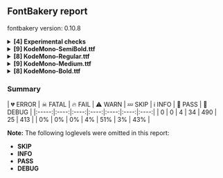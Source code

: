 ## FontBakery report

fontbakery version: 0.10.8

<details><summary><b>[4] Experimental checks</b></summary><div><details><summary>🔥 <b>FAIL:</b> Shapes languages in all GF glyphsets. (<a href="https://font-bakery.readthedocs.io/en/stable/fontbakery/profiles/googlefonts.html#com.google.fonts/check/glyphsets/shape_languages">com.google.fonts/check/glyphsets/shape_languages</a>)</summary><div>


* 🔥 **FAIL** GF_Latin_Core glyphset:

| Language | FAIL messages |
| :--- | :--- |
| ro_Latn (Romanian) | in Romanian, S-cedilla should become S-comma-accent; both buffers returned Scedilla=0+600 |

 [code: failed-language-shaping]
* ⚠ **WARN** GF_Latin_Core glyphset:

| Language | FAIL messages |
| :--- | :--- |
| nb_Latn (Norwegian Bokmål) | No exemplar glyphs were defined for language Norwegian Bokmål |

 [code: warning-language-shaping]
</div></details><details><summary>🔥 <b>FAIL:</b> Shapes languages in all GF glyphsets. (<a href="https://font-bakery.readthedocs.io/en/stable/fontbakery/profiles/googlefonts.html#com.google.fonts/check/glyphsets/shape_languages">com.google.fonts/check/glyphsets/shape_languages</a>)</summary><div>


* 🔥 **FAIL** GF_Latin_Core glyphset:

| Language | FAIL messages |
| :--- | :--- |
| ro_Latn (Romanian) | in Romanian, S-cedilla should become S-comma-accent; both buffers returned Scedilla=0+600 |

 [code: failed-language-shaping]
* ⚠ **WARN** GF_Latin_Core glyphset:

| Language | FAIL messages |
| :--- | :--- |
| nb_Latn (Norwegian Bokmål) | No exemplar glyphs were defined for language Norwegian Bokmål |

 [code: warning-language-shaping]
</div></details><details><summary>🔥 <b>FAIL:</b> Shapes languages in all GF glyphsets. (<a href="https://font-bakery.readthedocs.io/en/stable/fontbakery/profiles/googlefonts.html#com.google.fonts/check/glyphsets/shape_languages">com.google.fonts/check/glyphsets/shape_languages</a>)</summary><div>


* 🔥 **FAIL** GF_Latin_Core glyphset:

| Language | FAIL messages |
| :--- | :--- |
| ro_Latn (Romanian) | in Romanian, S-cedilla should become S-comma-accent; both buffers returned Scedilla=0+600 |

 [code: failed-language-shaping]
* ⚠ **WARN** GF_Latin_Core glyphset:

| Language | FAIL messages |
| :--- | :--- |
| nb_Latn (Norwegian Bokmål) | No exemplar glyphs were defined for language Norwegian Bokmål |

 [code: warning-language-shaping]
</div></details><details><summary>🔥 <b>FAIL:</b> Shapes languages in all GF glyphsets. (<a href="https://font-bakery.readthedocs.io/en/stable/fontbakery/profiles/googlefonts.html#com.google.fonts/check/glyphsets/shape_languages">com.google.fonts/check/glyphsets/shape_languages</a>)</summary><div>


* 🔥 **FAIL** GF_Latin_Core glyphset:

| Language | FAIL messages |
| :--- | :--- |
| ro_Latn (Romanian) | in Romanian, S-cedilla should become S-comma-accent; both buffers returned Scedilla=0+600 |

 [code: failed-language-shaping]
* ⚠ **WARN** GF_Latin_Core glyphset:

| Language | FAIL messages |
| :--- | :--- |
| nb_Latn (Norwegian Bokmål) | No exemplar glyphs were defined for language Norwegian Bokmål |

 [code: warning-language-shaping]
</div></details><br></div></details><details><summary><b>[9] KodeMono-SemiBold.ttf</b></summary><div><details><summary>⚠ <b>WARN:</b> Checking OS/2 achVendID. (<a href="https://font-bakery.readthedocs.io/en/stable/fontbakery/profiles/googlefonts.html#com.google.fonts/check/vendor_id">com.google.fonts/check/vendor_id</a>)</summary><div>


* ⚠ **WARN** OS/2 VendorID value 'KDA ' is not yet recognized. If you registered it recently, then it's safe to ignore this warning message. Otherwise, you should set it to your own unique 4 character code, and register it with Microsoft at https://www.microsoft.com/typography/links/vendorlist.aspx
 [code: unknown]
</div></details><details><summary>⚠ <b>WARN:</b> Check for codepoints not covered by METADATA subsets. (<a href="https://font-bakery.readthedocs.io/en/stable/fontbakery/profiles/googlefonts.html#com.google.fonts/check/metadata/unreachable_subsetting">com.google.fonts/check/metadata/unreachable_subsetting</a>)</summary><div>


* ⚠ **WARN** The following codepoints supported by the font are not covered by
    any subsets defined in the font's metadata file, and will never
    be served. You can solve this by either manually adding additional
    subset declarations to METADATA.pb, or by editing the glyphset
    definitions.

 * U+02C7 CARON: try adding one of: canadian-aboriginal, tifinagh, yi
 * U+02D8 BREVE: try adding one of: canadian-aboriginal, yi
 * U+02D9 DOT ABOVE: try adding one of: canadian-aboriginal, yi
 * U+02DB OGONEK: try adding one of: canadian-aboriginal, yi
 * U+02DD DOUBLE ACUTE ACCENT: not included in any glyphset definition
 * U+02E5 MODIFIER LETTER EXTRA-HIGH TONE BAR: not included in any glyphset definition
 * U+02E6 MODIFIER LETTER HIGH TONE BAR: not included in any glyphset definition
 * U+02E7 MODIFIER LETTER MID TONE BAR: not included in any glyphset definition
 * U+02E8 MODIFIER LETTER LOW TONE BAR: not included in any glyphset definition
 * U+02E9 MODIFIER LETTER EXTRA-LOW TONE BAR: not included in any glyphset definition
 * U+0302 COMBINING CIRCUMFLEX ACCENT: try adding one of: coptic, cherokee, tifinagh, math
 * U+0305 COMBINING OVERLINE: try adding one of: coptic, glagolitic, math, elbasan, gothic
 * U+0306 COMBINING BREVE: try adding one of: tifinagh, old-permic
 * U+0307 COMBINING DOT ABOVE: try adding one of: coptic, canadian-aboriginal, syriac, old-permic, math, tai-le, malayalam, tifinagh
 * U+030A COMBINING RING ABOVE: try adding syriac
 * U+030B COMBINING DOUBLE ACUTE ACCENT: try adding one of: osage, cherokee
 * U+030C COMBINING CARON: try adding one of: cherokee, tai-le
 * U+030D COMBINING VERTICAL LINE ABOVE: not included in any glyphset definition
 * U+030E COMBINING DOUBLE VERTICAL LINE ABOVE: not included in any glyphset definition
 * U+0310 COMBINING CANDRABINDU: not included in any glyphset definition
 * U+0312 COMBINING TURNED COMMA ABOVE: not included in any glyphset definition
 * U+0313 COMBINING COMMA ABOVE: try adding old-permic
 * U+0314 COMBINING REVERSED COMMA ABOVE: not included in any glyphset definition
 * U+0316 COMBINING GRAVE ACCENT BELOW: not included in any glyphset definition
 * U+0317 COMBINING ACUTE ACCENT BELOW: not included in any glyphset definition
 * U+0324 COMBINING DIAERESIS BELOW: try adding one of: cherokee, syriac
 * U+0325 COMBINING RING BELOW: try adding syriac
 * U+0326 COMBINING COMMA BELOW: not included in any glyphset definition
 * U+0327 COMBINING CEDILLA: not included in any glyphset definition
 * U+0328 COMBINING OGONEK: not included in any glyphset definition
 * U+032D COMBINING CIRCUMFLEX ACCENT BELOW: try adding syriac
 * U+032E COMBINING BREVE BELOW: try adding syriac
 * U+0331 COMBINING MACRON BELOW: try adding one of: syriac, caucasian-albanian, gothic, cherokee, tifinagh
 * U+0335 COMBINING SHORT STROKE OVERLAY: not included in any glyphset definition
 * U+0336 COMBINING LONG STROKE OVERLAY: not included in any glyphset definition
 * U+0337 COMBINING SHORT SOLIDUS OVERLAY: not included in any glyphset definition
 * U+0338 COMBINING LONG SOLIDUS OVERLAY: not included in any glyphset definition
 * U+2017 DOUBLE LOW LINE: not included in any glyphset definition
 * U+2021 DOUBLE DAGGER: try adding adlam
 * U+2030 PER MILLE SIGN: try adding adlam
 * U+203E OVERLINE: not included in any glyphset definition
 * U+2070 SUPERSCRIPT ZERO: not included in any glyphset definition
 * U+2075 SUPERSCRIPT FIVE: not included in any glyphset definition
 * U+2076 SUPERSCRIPT SIX: not included in any glyphset definition
 * U+2077 SUPERSCRIPT SEVEN: not included in any glyphset definition
 * U+2078 SUPERSCRIPT EIGHT: not included in any glyphset definition
 * U+2079 SUPERSCRIPT NINE: not included in any glyphset definition
 * U+2080 SUBSCRIPT ZERO: not included in any glyphset definition
 * U+2081 SUBSCRIPT ONE: not included in any glyphset definition
 * U+2082 SUBSCRIPT TWO: not included in any glyphset definition
 * U+2083 SUBSCRIPT THREE: not included in any glyphset definition
 * U+2084 SUBSCRIPT FOUR: not included in any glyphset definition
 * U+2085 SUBSCRIPT FIVE: not included in any glyphset definition
 * U+2086 SUBSCRIPT SIX: not included in any glyphset definition
 * U+2087 SUBSCRIPT SEVEN: not included in any glyphset definition
 * U+2088 SUBSCRIPT EIGHT: not included in any glyphset definition
 * U+2089 SUBSCRIPT NINE: not included in any glyphset definition
 * U+2153 VULGAR FRACTION ONE THIRD: not included in any glyphset definition
 * U+2154 VULGAR FRACTION TWO THIRDS: not included in any glyphset definition
 * U+215B VULGAR FRACTION ONE EIGHTH: not included in any glyphset definition
 * U+215C VULGAR FRACTION THREE EIGHTHS: not included in any glyphset definition
 * U+215D VULGAR FRACTION FIVE EIGHTHS: not included in any glyphset definition
 * U+215E VULGAR FRACTION SEVEN EIGHTHS: not included in any glyphset definition
 * U+215F FRACTION NUMERATOR ONE: not included in any glyphset definition
 * U+2190 LEFTWARDS ARROW: try adding one of: symbols, math
 * U+2192 RIGHTWARDS ARROW: try adding one of: symbols, math
 * U+2194 LEFT RIGHT ARROW: try adding one of: symbols, emoji, math
 * U+2195 UP DOWN ARROW: try adding one of: symbols, emoji, math
 * U+2196 NORTH WEST ARROW: try adding one of: symbols, emoji, math
 * U+2197 NORTH EAST ARROW: try adding one of: symbols, emoji, math
 * U+2198 SOUTH EAST ARROW: try adding one of: symbols, emoji, math
 * U+2199 SOUTH WEST ARROW: try adding one of: symbols, emoji, math
 * U+220F N-ARY PRODUCT: try adding math
 * U+2211 N-ARY SUMMATION: try adding math
 * U+2248 ALMOST EQUAL TO: try adding math
 * U+2260 NOT EQUAL TO: try adding math
 * U+2264 LESS-THAN OR EQUAL TO: try adding math
 * U+2265 GREATER-THAN OR EQUAL TO: try adding math
 * U+24C0 CIRCLED LATIN CAPITAL LETTER K: try adding symbols
 * U+25CA LOZENGE: try adding one of: symbols, math
 * U+A712 MODIFIER LETTER EXTRA-HIGH LEFT-STEM TONE BAR: not included in any glyphset definition
 * U+A713 MODIFIER LETTER HIGH LEFT-STEM TONE BAR: not included in any glyphset definition
 * U+A714 MODIFIER LETTER MID LEFT-STEM TONE BAR: not included in any glyphset definition
 * U+A715 MODIFIER LETTER LOW LEFT-STEM TONE BAR: not included in any glyphset definition
 * U+A716 MODIFIER LETTER EXTRA-LOW LEFT-STEM TONE BAR: not included in any glyphset definition
 * U+FFFFF : not included in any glyphset definition

Or you can add the above codepoints to one of the subsets supported by the font: `latin`, `latin-ext` [code: unreachable-subsetting]
</div></details><details><summary>⚠ <b>WARN:</b> Ensure fonts have ScriptLangTags declared on the 'meta' table. (<a href="https://font-bakery.readthedocs.io/en/stable/fontbakery/profiles/googlefonts.html#com.google.fonts/check/meta/script_lang_tags">com.google.fonts/check/meta/script_lang_tags</a>)</summary><div>


* ⚠ **WARN** This font file does not have a 'meta' table. [code: lacks-meta-table]
</div></details><details><summary>⚠ <b>WARN:</b> Check font contains no unreachable glyphs (<a href="https://font-bakery.readthedocs.io/en/stable/fontbakery/profiles/universal.html#com.google.fonts/check/unreachable_glyphs">com.google.fonts/check/unreachable_glyphs</a>)</summary><div>


* ⚠ **WARN** The following glyphs could not be reached by codepoint or substitution rules:

	- nobreakspace
 [code: unreachable-glyphs]
</div></details><details><summary>⚠ <b>WARN:</b> Check if each glyph has the recommended amount of contours. (<a href="https://font-bakery.readthedocs.io/en/stable/fontbakery/profiles/universal.html#com.google.fonts/check/contour_count">com.google.fonts/check/contour_count</a>)</summary><div>


* ⚠ **WARN** This check inspects the glyph outlines and detects the total number of contours in each of them. The expected values are infered from the typical ammounts of contours observed in a large collection of reference font families. The divergences listed below may simply indicate a significantly different design on some of your glyphs. On the other hand, some of these may flag actual bugs in the font such as glyphs mapped to an incorrect codepoint. Please consider reviewing the design and codepoint assignment of these to make sure they are correct.

The following glyphs do not have the recommended number of contours:

	- Glyph name: percent	Contours detected: 3	Expected: 4 or 5

	- Glyph name: Q	Contours detected: 1	Expected: 2

	- Glyph name: copyright	Contours detected: 2	Expected: 3

	- Glyph name: Eth	Contours detected: 3	Expected: 2

	- Glyph name: aogonek	Contours detected: 3	Expected: 2

	- Glyph name: Dcroat	Contours detected: 3	Expected: 2

	- Glyph name: dcroat	Contours detected: 3	Expected: 2

	- Glyph name: eogonek	Contours detected: 3	Expected: 2

	- Glyph name: hbar	Contours detected: 2	Expected: 1

	- Glyph name: Lslash	Contours detected: 2	Expected: 1

	- Glyph name: lslash	Contours detected: 2	Expected: 1

	- Glyph name: Uogonek	Contours detected: 2	Expected: 1

	- Glyph name: uogonek	Contours detected: 2	Expected: 1

	- Glyph name: perthousand	Contours detected: 4	Expected: 6 or 7

	- Glyph name: trademark	Contours detected: 1	Expected: 2

	- Glyph name: uni2154	Contours detected: 4	Expected: 1 or 3

	- Glyph name: threeeighths	Contours detected: 4	Expected: 5

	- Glyph name: Dcroat	Contours detected: 3	Expected: 2

	- Glyph name: Eth	Contours detected: 3	Expected: 2

	- Glyph name: Lslash	Contours detected: 2	Expected: 1

	- Glyph name: Q	Contours detected: 1	Expected: 2

	- Glyph name: Uogonek	Contours detected: 2	Expected: 1

	- Glyph name: aogonek	Contours detected: 3	Expected: 2

	- Glyph name: copyright	Contours detected: 2	Expected: 3

	- Glyph name: dcroat	Contours detected: 3	Expected: 2

	- Glyph name: eogonek	Contours detected: 3	Expected: 2

	- Glyph name: hbar	Contours detected: 2	Expected: 1

	- Glyph name: lslash	Contours detected: 2	Expected: 1

	- Glyph name: percent	Contours detected: 3	Expected: 4 or 5

	- Glyph name: perthousand	Contours detected: 4	Expected: 6 or 7

	- Glyph name: threeeighths	Contours detected: 4	Expected: 5

	- Glyph name: trademark	Contours detected: 1	Expected: 2

	- Glyph name: uogonek	Contours detected: 2	Expected: 1
 [code: contour-count]
</div></details><details><summary>⚠ <b>WARN:</b> Checking correctness of monospaced metadata. (<a href="https://font-bakery.readthedocs.io/en/stable/fontbakery/profiles/name.html#com.google.fonts/check/monospace">com.google.fonts/check/monospace</a>)</summary><div>


* ⚠ **WARN** The OpenType spec recomments at https://learn.microsoft.com/en-us/typography/opentype/spec/recom#hhea-table that hhea.numberOfHMetrics be set to 3 but this font has 421 instead.
Please read https://github.com/fonttools/fonttools/issues/3014 to decide whether this makes sense for your font. [code: bad-numberOfHMetrics]
</div></details><details><summary>⚠ <b>WARN:</b> Are there any misaligned on-curve points? (<a href="https://font-bakery.readthedocs.io/en/stable/fontbakery/profiles/<Section: Outline Correctness Checks>.html#com.google.fonts/check/outline_alignment_miss">com.google.fonts/check/outline_alignment_miss</a>)</summary><div>


* ⚠ **WARN** The following glyphs have on-curve points which have potentially incorrect y coordinates:

	* g (U+0067): X=425.0,Y=501.0 (should be at x-height 500?)

	* macron (U+00AF): X=444.0,Y=701.0 (should be at cap-height 700?)

	* macron (U+00AF): X=156.0,Y=701.0 (should be at cap-height 700?)

	* aring (U+00E5): X=265.0,Y=702.0 (should be at cap-height 700?)

	* aring (U+00E5): X=361.0,Y=702.0 (should be at cap-height 700?)

	* zcaron (U+017E): X=300.0,Y=698.0 (should be at cap-height 700?)

	* circumflex (U+02C6): X=300.0,Y=702.0 (should be at cap-height 700?)

	* uni0302 (U+0302): X=300.0,Y=702.0 (should be at cap-height 700?)

	* uni0304 (U+0304): X=444.0,Y=701.0 (should be at cap-height 700?)

	* uni0304 (U+0304): X=156.0,Y=701.0 (should be at cap-height 700?)

	* underscoredbl (U+2017): X=560.0,Y=-301.0 (should be at descender -300?)

	* underscoredbl (U+2017): X=40.0,Y=-301.0 (should be at descender -300?)

	* perthousand (U+2030): X=236.0,Y=2.0 (should be at baseline 0?)

	* Euro (U+20AC): X=177.0,Y=702.0 (should be at cap-height 700?)

	* Euro (U+20AC): X=471.0,Y=702.0 (should be at cap-height 700?) [code: found-misalignments]
</div></details><details><summary>⚠ <b>WARN:</b> Are any segments inordinately short? (<a href="https://font-bakery.readthedocs.io/en/stable/fontbakery/profiles/<Section: Outline Correctness Checks>.html#com.google.fonts/check/outline_short_segments">com.google.fonts/check/outline_short_segments</a>)</summary><div>


* ⚠ **WARN** The following glyphs have segments which seem very short:

	* dollar (U+0024) contains a short segment L<<414.0,99.0>--<430.0,112.0>>

	* two (U+0032) contains a short segment L<<174.0,113.0>--<174.0,99.0>>

	* five (U+0035) contains a short segment L<<172.0,506.0>--<177.0,496.0>>

	* eight (U+0038) contains a short segment L<<153.0,342.0>--<146.0,342.0>>

	* M (U+004D) contains a short segment L<<173.0,700.0>--<173.0,683.0>>

	* M (U+004D) contains a short segment L<<255.0,387.0>--<255.0,399.0>>

	* N (U+004E) contains a short segment L<<191.0,587.0>--<173.0,587.0>>

	* S (U+0053) contains a short segment L<<414.0,99.0>--<430.0,112.0>>

	* W (U+0057) contains a short segment L<<193.0,119.0>--<204.0,119.0>>

	* W (U+0057) contains a short segment L<<399.0,118.0>--<410.0,118.0>>

	* Y (U+0059) contains a short segment L<<299.0,418.0>--<301.0,418.0>>

	* Z (U+005A) contains a short segment L<<456.0,423.0>--<468.0,423.0>>

	* a (U+0061) contains a short segment L<<173.0,153.0>--<173.0,149.0>>

	* w (U+0077) contains a short segment L<<201.0,116.0>--<205.0,116.0>>

	* w (U+0077) contains a short segment L<<396.0,120.0>--<399.0,120.0>>

	* x (U+0078) contains a short segment L<<158.0,248.0>--<158.0,250.0>>

	* y (U+0079) contains a short segment L<<427.0,-9.0>--<427.0,0.0>>

	* z (U+007A) contains a short segment L<<407.0,439.0>--<407.0,446.0>>

	* yen (U+00A5) contains a short segment L<<300.0,417.0>--<302.0,417.0>>

	* ordfeminine (U+00AA) contains a short segment L<<173.0,153.0>--<173.0,149.0>>

	* uni00B2 (U+00B2) contains a short segment L<<237.0,414.0>--<237.0,407.0>>

	* onehalf (U+00BD) contains a short segment L<<317.0,-86.0>--<317.0,-93.0>>

	* Ntilde (U+00D1) contains a short segment L<<191.0,587.0>--<173.0,587.0>>

	* Yacute (U+00DD) contains a short segment L<<299.0,418.0>--<301.0,418.0>>

	* agrave (U+00E0) contains a short segment L<<173.0,153.0>--<173.0,149.0>>

	* aacute (U+00E1) contains a short segment L<<173.0,153.0>--<173.0,149.0>>

	* acircumflex (U+00E2) contains a short segment L<<173.0,153.0>--<173.0,149.0>>

	* atilde (U+00E3) contains a short segment L<<173.0,153.0>--<173.0,149.0>>

	* adieresis (U+00E4) contains a short segment L<<173.0,153.0>--<173.0,149.0>>

	* aring (U+00E5) contains a short segment L<<173.0,153.0>--<173.0,149.0>>

	* yacute (U+00FD) contains a short segment L<<427.0,-9.0>--<427.0,0.0>>

	* ydieresis (U+00FF) contains a short segment L<<427.0,-9.0>--<427.0,0.0>>

	* amacron (U+0101) contains a short segment L<<173.0,153.0>--<173.0,149.0>>

	* abreve (U+0103) contains a short segment L<<173.0,153.0>--<173.0,149.0>>

	* aogonek (U+0105) contains a short segment L<<173.0,153.0>--<173.0,149.0>>

	* ij (U+0133) contains a short segment L<<413.0,-70.0>--<413.0,-59.0>>

	* Nacute (U+0143) contains a short segment L<<191.0,587.0>--<173.0,587.0>>

	* uni0145 (U+0145) contains a short segment L<<191.0,587.0>--<173.0,587.0>>

	* Ncaron (U+0147) contains a short segment L<<191.0,587.0>--<173.0,587.0>>

	* Sacute (U+015A) contains a short segment L<<414.0,99.0>--<430.0,112.0>>

	* Scedilla (U+015E) contains a short segment L<<414.0,99.0>--<430.0,112.0>>

	* Scaron (U+0160) contains a short segment L<<414.0,99.0>--<430.0,112.0>>

	* Wcircumflex (U+0174) contains a short segment L<<193.0,119.0>--<204.0,119.0>>

	* Wcircumflex (U+0174) contains a short segment L<<399.0,118.0>--<410.0,118.0>>

	* wcircumflex (U+0175) contains a short segment L<<201.0,116.0>--<205.0,116.0>>

	* wcircumflex (U+0175) contains a short segment L<<396.0,120.0>--<399.0,120.0>>

	* Ycircumflex (U+0176) contains a short segment L<<299.0,418.0>--<301.0,418.0>>

	* ycircumflex (U+0177) contains a short segment L<<427.0,-9.0>--<427.0,0.0>>

	* Ydieresis (U+0178) contains a short segment L<<299.0,418.0>--<301.0,418.0>>

	* Zacute (U+0179) contains a short segment L<<456.0,423.0>--<468.0,423.0>>

	* zacute (U+017A) contains a short segment L<<407.0,439.0>--<407.0,446.0>>

	* Zdotaccent (U+017B) contains a short segment L<<456.0,423.0>--<468.0,423.0>>

	* zdotaccent (U+017C) contains a short segment L<<407.0,439.0>--<407.0,446.0>>

	* Zcaron (U+017D) contains a short segment L<<456.0,423.0>--<468.0,423.0>>

	* zcaron (U+017E) contains a short segment L<<407.0,439.0>--<407.0,446.0>>

	* uni0218 (U+0218) contains a short segment L<<414.0,99.0>--<430.0,112.0>>

	* Wgrave (U+1E80) contains a short segment L<<193.0,119.0>--<204.0,119.0>>

	* Wgrave (U+1E80) contains a short segment L<<399.0,118.0>--<410.0,118.0>>

	* wgrave (U+1E81) contains a short segment L<<201.0,116.0>--<205.0,116.0>>

	* wgrave (U+1E81) contains a short segment L<<396.0,120.0>--<399.0,120.0>>

	* Wacute (U+1E82) contains a short segment L<<193.0,119.0>--<204.0,119.0>>

	* Wacute (U+1E82) contains a short segment L<<399.0,118.0>--<410.0,118.0>>

	* wacute (U+1E83) contains a short segment L<<201.0,116.0>--<205.0,116.0>>

	* wacute (U+1E83) contains a short segment L<<396.0,120.0>--<399.0,120.0>>

	* Wdieresis (U+1E84) contains a short segment L<<193.0,119.0>--<204.0,119.0>>

	* Wdieresis (U+1E84) contains a short segment L<<399.0,118.0>--<410.0,118.0>>

	* wdieresis (U+1E85) contains a short segment L<<201.0,116.0>--<205.0,116.0>>

	* wdieresis (U+1E85) contains a short segment L<<396.0,120.0>--<399.0,120.0>>

	* Ygrave (U+1EF2) contains a short segment L<<299.0,418.0>--<301.0,418.0>>

	* ygrave (U+1EF3) contains a short segment L<<427.0,-9.0>--<427.0,0.0>>

	* uni2075 (U+2075) contains a short segment L<<236.0,610.0>--<239.0,605.0>>

	* uni2078 (U+2078) contains a short segment L<<227.0,528.0>--<223.0,528.0>>

	* uni2082 (U+2082) contains a short segment L<<237.0,57.0>--<237.0,50.0>>

	* uni2085 (U+2085) contains a short segment L<<236.0,254.0>--<239.0,249.0>>

	* uni2088 (U+2088) contains a short segment L<<227.0,171.0>--<223.0,171.0>>

	* trademark (U+2122) contains a short segment L<<393.0,422.0>--<393.0,424.0>>

	* oneeighth (U+215B) contains a short segment L<<307.0,25.0>--<303.0,25.0>>

	* fiveeighths (U+215D) contains a short segment L<<116.0,664.0>--<119.0,659.0>>

	* fiveeighths (U+215D) contains a short segment L<<307.0,25.0>--<303.0,25.0>>

	* seveneighths (U+215E) contains a short segment L<<307.0,25.0>--<303.0,25.0>>

	* lozenge (U+25CA) contains a short segment L<<302.0,623.0>--<298.0,623.0>>

	* lozenge (U+25CA) contains a short segment L<<298.0,92.0>--<302.0,92.0>>

	* kda (U+FFFFF) contains a short segment L<<199.0,352.0>--<199.0,350.0>>

	* kda (U+FFFFF) contains a short segment L<<199.0,249.0>--<198.0,250.0>>

	* kda (U+FFFFF) contains a short segment L<<198.0,250.0>--<199.0,251.0>>

	* kda (U+FFFFF) contains a short segment L<<199.0,350.0>--<198.0,351.0>>

	* kda (U+FFFFF) contains a short segment L<<198.0,351.0>--<199.0,352.0>>

	* kda (U+FFFFF) contains a short segment L<<199.0,251.0>--<199.0,249.0>> [code: found-short-segments]
</div></details><details><summary>⚠ <b>WARN:</b> Ensure dotted circle glyph is present and can attach marks. (<a href="https://font-bakery.readthedocs.io/en/stable/fontbakery/profiles/<Section: Shaping Checks>.html#com.google.fonts/check/dotted_circle">com.google.fonts/check/dotted_circle</a>)</summary><div>


* ⚠ **WARN** No dotted circle glyph present [code: missing-dotted-circle]
</div></details><br></div></details><details><summary><b>[8] KodeMono-Regular.ttf</b></summary><div><details><summary>⚠ <b>WARN:</b> Checking OS/2 achVendID. (<a href="https://font-bakery.readthedocs.io/en/stable/fontbakery/profiles/googlefonts.html#com.google.fonts/check/vendor_id">com.google.fonts/check/vendor_id</a>)</summary><div>


* ⚠ **WARN** OS/2 VendorID value 'KDA ' is not yet recognized. If you registered it recently, then it's safe to ignore this warning message. Otherwise, you should set it to your own unique 4 character code, and register it with Microsoft at https://www.microsoft.com/typography/links/vendorlist.aspx
 [code: unknown]
</div></details><details><summary>⚠ <b>WARN:</b> Check for codepoints not covered by METADATA subsets. (<a href="https://font-bakery.readthedocs.io/en/stable/fontbakery/profiles/googlefonts.html#com.google.fonts/check/metadata/unreachable_subsetting">com.google.fonts/check/metadata/unreachable_subsetting</a>)</summary><div>


* ⚠ **WARN** The following codepoints supported by the font are not covered by
    any subsets defined in the font's metadata file, and will never
    be served. You can solve this by either manually adding additional
    subset declarations to METADATA.pb, or by editing the glyphset
    definitions.

 * U+02C7 CARON: try adding one of: canadian-aboriginal, tifinagh, yi
 * U+02D8 BREVE: try adding one of: canadian-aboriginal, yi
 * U+02D9 DOT ABOVE: try adding one of: canadian-aboriginal, yi
 * U+02DB OGONEK: try adding one of: canadian-aboriginal, yi
 * U+02DD DOUBLE ACUTE ACCENT: not included in any glyphset definition
 * U+02E5 MODIFIER LETTER EXTRA-HIGH TONE BAR: not included in any glyphset definition
 * U+02E6 MODIFIER LETTER HIGH TONE BAR: not included in any glyphset definition
 * U+02E7 MODIFIER LETTER MID TONE BAR: not included in any glyphset definition
 * U+02E8 MODIFIER LETTER LOW TONE BAR: not included in any glyphset definition
 * U+02E9 MODIFIER LETTER EXTRA-LOW TONE BAR: not included in any glyphset definition
 * U+0302 COMBINING CIRCUMFLEX ACCENT: try adding one of: coptic, cherokee, tifinagh, math
 * U+0305 COMBINING OVERLINE: try adding one of: coptic, glagolitic, math, elbasan, gothic
 * U+0306 COMBINING BREVE: try adding one of: tifinagh, old-permic
 * U+0307 COMBINING DOT ABOVE: try adding one of: coptic, canadian-aboriginal, syriac, old-permic, math, tai-le, malayalam, tifinagh
 * U+030A COMBINING RING ABOVE: try adding syriac
 * U+030B COMBINING DOUBLE ACUTE ACCENT: try adding one of: osage, cherokee
 * U+030C COMBINING CARON: try adding one of: cherokee, tai-le
 * U+030D COMBINING VERTICAL LINE ABOVE: not included in any glyphset definition
 * U+030E COMBINING DOUBLE VERTICAL LINE ABOVE: not included in any glyphset definition
 * U+0310 COMBINING CANDRABINDU: not included in any glyphset definition
 * U+0312 COMBINING TURNED COMMA ABOVE: not included in any glyphset definition
 * U+0313 COMBINING COMMA ABOVE: try adding old-permic
 * U+0314 COMBINING REVERSED COMMA ABOVE: not included in any glyphset definition
 * U+0316 COMBINING GRAVE ACCENT BELOW: not included in any glyphset definition
 * U+0317 COMBINING ACUTE ACCENT BELOW: not included in any glyphset definition
 * U+0324 COMBINING DIAERESIS BELOW: try adding one of: cherokee, syriac
 * U+0325 COMBINING RING BELOW: try adding syriac
 * U+0326 COMBINING COMMA BELOW: not included in any glyphset definition
 * U+0327 COMBINING CEDILLA: not included in any glyphset definition
 * U+0328 COMBINING OGONEK: not included in any glyphset definition
 * U+032D COMBINING CIRCUMFLEX ACCENT BELOW: try adding syriac
 * U+032E COMBINING BREVE BELOW: try adding syriac
 * U+0331 COMBINING MACRON BELOW: try adding one of: syriac, caucasian-albanian, gothic, cherokee, tifinagh
 * U+0335 COMBINING SHORT STROKE OVERLAY: not included in any glyphset definition
 * U+0336 COMBINING LONG STROKE OVERLAY: not included in any glyphset definition
 * U+0337 COMBINING SHORT SOLIDUS OVERLAY: not included in any glyphset definition
 * U+0338 COMBINING LONG SOLIDUS OVERLAY: not included in any glyphset definition
 * U+2017 DOUBLE LOW LINE: not included in any glyphset definition
 * U+2021 DOUBLE DAGGER: try adding adlam
 * U+2030 PER MILLE SIGN: try adding adlam
 * U+203E OVERLINE: not included in any glyphset definition
 * U+2070 SUPERSCRIPT ZERO: not included in any glyphset definition
 * U+2075 SUPERSCRIPT FIVE: not included in any glyphset definition
 * U+2076 SUPERSCRIPT SIX: not included in any glyphset definition
 * U+2077 SUPERSCRIPT SEVEN: not included in any glyphset definition
 * U+2078 SUPERSCRIPT EIGHT: not included in any glyphset definition
 * U+2079 SUPERSCRIPT NINE: not included in any glyphset definition
 * U+2080 SUBSCRIPT ZERO: not included in any glyphset definition
 * U+2081 SUBSCRIPT ONE: not included in any glyphset definition
 * U+2082 SUBSCRIPT TWO: not included in any glyphset definition
 * U+2083 SUBSCRIPT THREE: not included in any glyphset definition
 * U+2084 SUBSCRIPT FOUR: not included in any glyphset definition
 * U+2085 SUBSCRIPT FIVE: not included in any glyphset definition
 * U+2086 SUBSCRIPT SIX: not included in any glyphset definition
 * U+2087 SUBSCRIPT SEVEN: not included in any glyphset definition
 * U+2088 SUBSCRIPT EIGHT: not included in any glyphset definition
 * U+2089 SUBSCRIPT NINE: not included in any glyphset definition
 * U+2153 VULGAR FRACTION ONE THIRD: not included in any glyphset definition
 * U+2154 VULGAR FRACTION TWO THIRDS: not included in any glyphset definition
 * U+215B VULGAR FRACTION ONE EIGHTH: not included in any glyphset definition
 * U+215C VULGAR FRACTION THREE EIGHTHS: not included in any glyphset definition
 * U+215D VULGAR FRACTION FIVE EIGHTHS: not included in any glyphset definition
 * U+215E VULGAR FRACTION SEVEN EIGHTHS: not included in any glyphset definition
 * U+215F FRACTION NUMERATOR ONE: not included in any glyphset definition
 * U+2190 LEFTWARDS ARROW: try adding one of: symbols, math
 * U+2192 RIGHTWARDS ARROW: try adding one of: symbols, math
 * U+2194 LEFT RIGHT ARROW: try adding one of: symbols, emoji, math
 * U+2195 UP DOWN ARROW: try adding one of: symbols, emoji, math
 * U+2196 NORTH WEST ARROW: try adding one of: symbols, emoji, math
 * U+2197 NORTH EAST ARROW: try adding one of: symbols, emoji, math
 * U+2198 SOUTH EAST ARROW: try adding one of: symbols, emoji, math
 * U+2199 SOUTH WEST ARROW: try adding one of: symbols, emoji, math
 * U+220F N-ARY PRODUCT: try adding math
 * U+2211 N-ARY SUMMATION: try adding math
 * U+2248 ALMOST EQUAL TO: try adding math
 * U+2260 NOT EQUAL TO: try adding math
 * U+2264 LESS-THAN OR EQUAL TO: try adding math
 * U+2265 GREATER-THAN OR EQUAL TO: try adding math
 * U+24C0 CIRCLED LATIN CAPITAL LETTER K: try adding symbols
 * U+25CA LOZENGE: try adding one of: symbols, math
 * U+A712 MODIFIER LETTER EXTRA-HIGH LEFT-STEM TONE BAR: not included in any glyphset definition
 * U+A713 MODIFIER LETTER HIGH LEFT-STEM TONE BAR: not included in any glyphset definition
 * U+A714 MODIFIER LETTER MID LEFT-STEM TONE BAR: not included in any glyphset definition
 * U+A715 MODIFIER LETTER LOW LEFT-STEM TONE BAR: not included in any glyphset definition
 * U+A716 MODIFIER LETTER EXTRA-LOW LEFT-STEM TONE BAR: not included in any glyphset definition
 * U+FFFFF : not included in any glyphset definition

Or you can add the above codepoints to one of the subsets supported by the font: `latin`, `latin-ext` [code: unreachable-subsetting]
</div></details><details><summary>⚠ <b>WARN:</b> Ensure fonts have ScriptLangTags declared on the 'meta' table. (<a href="https://font-bakery.readthedocs.io/en/stable/fontbakery/profiles/googlefonts.html#com.google.fonts/check/meta/script_lang_tags">com.google.fonts/check/meta/script_lang_tags</a>)</summary><div>


* ⚠ **WARN** This font file does not have a 'meta' table. [code: lacks-meta-table]
</div></details><details><summary>⚠ <b>WARN:</b> Check font contains no unreachable glyphs (<a href="https://font-bakery.readthedocs.io/en/stable/fontbakery/profiles/universal.html#com.google.fonts/check/unreachable_glyphs">com.google.fonts/check/unreachable_glyphs</a>)</summary><div>


* ⚠ **WARN** The following glyphs could not be reached by codepoint or substitution rules:

	- nobreakspace
 [code: unreachable-glyphs]
</div></details><details><summary>⚠ <b>WARN:</b> Check if each glyph has the recommended amount of contours. (<a href="https://font-bakery.readthedocs.io/en/stable/fontbakery/profiles/universal.html#com.google.fonts/check/contour_count">com.google.fonts/check/contour_count</a>)</summary><div>


* ⚠ **WARN** This check inspects the glyph outlines and detects the total number of contours in each of them. The expected values are infered from the typical ammounts of contours observed in a large collection of reference font families. The divergences listed below may simply indicate a significantly different design on some of your glyphs. On the other hand, some of these may flag actual bugs in the font such as glyphs mapped to an incorrect codepoint. Please consider reviewing the design and codepoint assignment of these to make sure they are correct.

The following glyphs do not have the recommended number of contours:

	- Glyph name: percent	Contours detected: 3	Expected: 4 or 5

	- Glyph name: Q	Contours detected: 1	Expected: 2

	- Glyph name: copyright	Contours detected: 2	Expected: 3

	- Glyph name: Eth	Contours detected: 3	Expected: 2

	- Glyph name: aogonek	Contours detected: 3	Expected: 2

	- Glyph name: Dcroat	Contours detected: 3	Expected: 2

	- Glyph name: dcroat	Contours detected: 3	Expected: 2

	- Glyph name: eogonek	Contours detected: 3	Expected: 2

	- Glyph name: hbar	Contours detected: 2	Expected: 1

	- Glyph name: Lslash	Contours detected: 2	Expected: 1

	- Glyph name: lslash	Contours detected: 2	Expected: 1

	- Glyph name: Uogonek	Contours detected: 2	Expected: 1

	- Glyph name: uogonek	Contours detected: 2	Expected: 1

	- Glyph name: perthousand	Contours detected: 4	Expected: 6 or 7

	- Glyph name: trademark	Contours detected: 1	Expected: 2

	- Glyph name: uni2154	Contours detected: 4	Expected: 1 or 3

	- Glyph name: threeeighths	Contours detected: 4	Expected: 5

	- Glyph name: Dcroat	Contours detected: 3	Expected: 2

	- Glyph name: Eth	Contours detected: 3	Expected: 2

	- Glyph name: Lslash	Contours detected: 2	Expected: 1

	- Glyph name: Q	Contours detected: 1	Expected: 2

	- Glyph name: Uogonek	Contours detected: 2	Expected: 1

	- Glyph name: aogonek	Contours detected: 3	Expected: 2

	- Glyph name: copyright	Contours detected: 2	Expected: 3

	- Glyph name: dcroat	Contours detected: 3	Expected: 2

	- Glyph name: eogonek	Contours detected: 3	Expected: 2

	- Glyph name: hbar	Contours detected: 2	Expected: 1

	- Glyph name: lslash	Contours detected: 2	Expected: 1

	- Glyph name: percent	Contours detected: 3	Expected: 4 or 5

	- Glyph name: perthousand	Contours detected: 4	Expected: 6 or 7

	- Glyph name: threeeighths	Contours detected: 4	Expected: 5

	- Glyph name: trademark	Contours detected: 1	Expected: 2

	- Glyph name: uogonek	Contours detected: 2	Expected: 1
 [code: contour-count]
</div></details><details><summary>⚠ <b>WARN:</b> Checking correctness of monospaced metadata. (<a href="https://font-bakery.readthedocs.io/en/stable/fontbakery/profiles/name.html#com.google.fonts/check/monospace">com.google.fonts/check/monospace</a>)</summary><div>


* ⚠ **WARN** The OpenType spec recomments at https://learn.microsoft.com/en-us/typography/opentype/spec/recom#hhea-table that hhea.numberOfHMetrics be set to 3 but this font has 421 instead.
Please read https://github.com/fonttools/fonttools/issues/3014 to decide whether this makes sense for your font. [code: bad-numberOfHMetrics]
</div></details><details><summary>⚠ <b>WARN:</b> Are any segments inordinately short? (<a href="https://font-bakery.readthedocs.io/en/stable/fontbakery/profiles/<Section: Outline Correctness Checks>.html#com.google.fonts/check/outline_short_segments">com.google.fonts/check/outline_short_segments</a>)</summary><div>


* ⚠ **WARN** The following glyphs have segments which seem very short:

	* five (U+0035) contains a short segment L<<158.0,493.0>--<164.0,483.0>>

	* eight (U+0038) contains a short segment L<<172.0,337.0>--<161.0,337.0>>

	* M (U+004D) contains a short segment L<<255.0,400.0>--<255.0,402.0>>

	* W (U+0057) contains a short segment L<<409.0,72.0>--<433.0,72.0>>

	* Y (U+0059) contains a short segment L<<297.0,410.0>--<299.0,410.0>>

	* Z (U+005A) contains a short segment L<<423.0,410.0>--<441.0,410.0>>

	* w (U+0077) contains a short segment L<<187.0,73.0>--<192.0,73.0>>

	* w (U+0077) contains a short segment L<<409.0,73.0>--<412.0,73.0>>

	* x (U+0078) contains a short segment L<<177.0,241.0>--<177.0,243.0>>

	* z (U+007A) contains a short segment L<<440.0,447.0>--<440.0,459.0>>

	* yen (U+00A5) contains a short segment L<<260.0,337.0>--<260.0,339.0>>

	* yen (U+00A5) contains a short segment L<<298.0,410.0>--<300.0,410.0>>

	* yen (U+00A5) contains a short segment L<<340.0,348.0>--<340.0,337.0>>

	* Yacute (U+00DD) contains a short segment L<<297.0,410.0>--<299.0,410.0>>

	* ij (U+0133) contains a short segment L<<430.0,-78.0>--<430.0,-64.0>>

	* OE (U+0152) contains a short segment L<<380.0,83.0>--<370.0,72.0>>

	* Wcircumflex (U+0174) contains a short segment L<<409.0,72.0>--<433.0,72.0>>

	* wcircumflex (U+0175) contains a short segment L<<187.0,73.0>--<192.0,73.0>>

	* wcircumflex (U+0175) contains a short segment L<<409.0,73.0>--<412.0,73.0>>

	* Ycircumflex (U+0176) contains a short segment L<<297.0,410.0>--<299.0,410.0>>

	* Ydieresis (U+0178) contains a short segment L<<297.0,410.0>--<299.0,410.0>>

	* Zacute (U+0179) contains a short segment L<<423.0,410.0>--<441.0,410.0>>

	* zacute (U+017A) contains a short segment L<<440.0,447.0>--<440.0,459.0>>

	* Zdotaccent (U+017B) contains a short segment L<<423.0,410.0>--<441.0,410.0>>

	* zdotaccent (U+017C) contains a short segment L<<440.0,447.0>--<440.0,459.0>>

	* Zcaron (U+017D) contains a short segment L<<423.0,410.0>--<441.0,410.0>>

	* zcaron (U+017E) contains a short segment L<<440.0,447.0>--<440.0,459.0>>

	* Wgrave (U+1E80) contains a short segment L<<409.0,72.0>--<433.0,72.0>>

	* wgrave (U+1E81) contains a short segment L<<187.0,73.0>--<192.0,73.0>>

	* wgrave (U+1E81) contains a short segment L<<409.0,73.0>--<412.0,73.0>>

	* Wacute (U+1E82) contains a short segment L<<409.0,72.0>--<433.0,72.0>>

	* wacute (U+1E83) contains a short segment L<<187.0,73.0>--<192.0,73.0>>

	* wacute (U+1E83) contains a short segment L<<409.0,73.0>--<412.0,73.0>>

	* Wdieresis (U+1E84) contains a short segment L<<409.0,72.0>--<433.0,72.0>>

	* wdieresis (U+1E85) contains a short segment L<<187.0,73.0>--<192.0,73.0>>

	* wdieresis (U+1E85) contains a short segment L<<409.0,73.0>--<412.0,73.0>>

	* Ygrave (U+1EF2) contains a short segment L<<297.0,410.0>--<299.0,410.0>>

	* uni2075 (U+2075) contains a short segment L<<229.0,597.0>--<232.0,592.0>>

	* uni2078 (U+2078) contains a short segment L<<236.0,519.0>--<230.0,519.0>>

	* uni2085 (U+2085) contains a short segment L<<229.0,247.0>--<232.0,242.0>>

	* uni2088 (U+2088) contains a short segment L<<236.0,169.0>--<230.0,169.0>>

	* trademark (U+2122) contains a short segment L<<393.0,422.0>--<393.0,424.0>>

	* oneeighth (U+215B) contains a short segment L<<316.0,58.0>--<310.0,58.0>>

	* fiveeighths (U+215D) contains a short segment L<<109.0,637.0>--<112.0,632.0>>

	* fiveeighths (U+215D) contains a short segment L<<316.0,58.0>--<310.0,58.0>>

	* seveneighths (U+215E) contains a short segment L<<316.0,58.0>--<310.0,58.0>>

	* lozenge (U+25CA) contains a short segment L<<302.0,642.0>--<298.0,642.0>>

	* lozenge (U+25CA) contains a short segment L<<298.0,49.0>--<302.0,49.0>>

	* kda (U+FFFFF) contains a short segment L<<199.0,352.0>--<199.0,350.0>>

	* kda (U+FFFFF) contains a short segment L<<199.0,249.0>--<198.0,250.0>>

	* kda (U+FFFFF) contains a short segment L<<198.0,250.0>--<199.0,251.0>>

	* kda (U+FFFFF) contains a short segment L<<199.0,350.0>--<198.0,351.0>>

	* kda (U+FFFFF) contains a short segment L<<198.0,351.0>--<199.0,352.0>>

	* kda (U+FFFFF) contains a short segment L<<199.0,251.0>--<199.0,249.0>> [code: found-short-segments]
</div></details><details><summary>⚠ <b>WARN:</b> Ensure dotted circle glyph is present and can attach marks. (<a href="https://font-bakery.readthedocs.io/en/stable/fontbakery/profiles/<Section: Shaping Checks>.html#com.google.fonts/check/dotted_circle">com.google.fonts/check/dotted_circle</a>)</summary><div>


* ⚠ **WARN** No dotted circle glyph present [code: missing-dotted-circle]
</div></details><br></div></details><details><summary><b>[9] KodeMono-Medium.ttf</b></summary><div><details><summary>⚠ <b>WARN:</b> Checking OS/2 achVendID. (<a href="https://font-bakery.readthedocs.io/en/stable/fontbakery/profiles/googlefonts.html#com.google.fonts/check/vendor_id">com.google.fonts/check/vendor_id</a>)</summary><div>


* ⚠ **WARN** OS/2 VendorID value 'KDA ' is not yet recognized. If you registered it recently, then it's safe to ignore this warning message. Otherwise, you should set it to your own unique 4 character code, and register it with Microsoft at https://www.microsoft.com/typography/links/vendorlist.aspx
 [code: unknown]
</div></details><details><summary>⚠ <b>WARN:</b> Check for codepoints not covered by METADATA subsets. (<a href="https://font-bakery.readthedocs.io/en/stable/fontbakery/profiles/googlefonts.html#com.google.fonts/check/metadata/unreachable_subsetting">com.google.fonts/check/metadata/unreachable_subsetting</a>)</summary><div>


* ⚠ **WARN** The following codepoints supported by the font are not covered by
    any subsets defined in the font's metadata file, and will never
    be served. You can solve this by either manually adding additional
    subset declarations to METADATA.pb, or by editing the glyphset
    definitions.

 * U+02C7 CARON: try adding one of: canadian-aboriginal, tifinagh, yi
 * U+02D8 BREVE: try adding one of: canadian-aboriginal, yi
 * U+02D9 DOT ABOVE: try adding one of: canadian-aboriginal, yi
 * U+02DB OGONEK: try adding one of: canadian-aboriginal, yi
 * U+02DD DOUBLE ACUTE ACCENT: not included in any glyphset definition
 * U+02E5 MODIFIER LETTER EXTRA-HIGH TONE BAR: not included in any glyphset definition
 * U+02E6 MODIFIER LETTER HIGH TONE BAR: not included in any glyphset definition
 * U+02E7 MODIFIER LETTER MID TONE BAR: not included in any glyphset definition
 * U+02E8 MODIFIER LETTER LOW TONE BAR: not included in any glyphset definition
 * U+02E9 MODIFIER LETTER EXTRA-LOW TONE BAR: not included in any glyphset definition
 * U+0302 COMBINING CIRCUMFLEX ACCENT: try adding one of: coptic, cherokee, tifinagh, math
 * U+0305 COMBINING OVERLINE: try adding one of: coptic, glagolitic, math, elbasan, gothic
 * U+0306 COMBINING BREVE: try adding one of: tifinagh, old-permic
 * U+0307 COMBINING DOT ABOVE: try adding one of: coptic, canadian-aboriginal, syriac, old-permic, math, tai-le, malayalam, tifinagh
 * U+030A COMBINING RING ABOVE: try adding syriac
 * U+030B COMBINING DOUBLE ACUTE ACCENT: try adding one of: osage, cherokee
 * U+030C COMBINING CARON: try adding one of: cherokee, tai-le
 * U+030D COMBINING VERTICAL LINE ABOVE: not included in any glyphset definition
 * U+030E COMBINING DOUBLE VERTICAL LINE ABOVE: not included in any glyphset definition
 * U+0310 COMBINING CANDRABINDU: not included in any glyphset definition
 * U+0312 COMBINING TURNED COMMA ABOVE: not included in any glyphset definition
 * U+0313 COMBINING COMMA ABOVE: try adding old-permic
 * U+0314 COMBINING REVERSED COMMA ABOVE: not included in any glyphset definition
 * U+0316 COMBINING GRAVE ACCENT BELOW: not included in any glyphset definition
 * U+0317 COMBINING ACUTE ACCENT BELOW: not included in any glyphset definition
 * U+0324 COMBINING DIAERESIS BELOW: try adding one of: cherokee, syriac
 * U+0325 COMBINING RING BELOW: try adding syriac
 * U+0326 COMBINING COMMA BELOW: not included in any glyphset definition
 * U+0327 COMBINING CEDILLA: not included in any glyphset definition
 * U+0328 COMBINING OGONEK: not included in any glyphset definition
 * U+032D COMBINING CIRCUMFLEX ACCENT BELOW: try adding syriac
 * U+032E COMBINING BREVE BELOW: try adding syriac
 * U+0331 COMBINING MACRON BELOW: try adding one of: syriac, caucasian-albanian, gothic, cherokee, tifinagh
 * U+0335 COMBINING SHORT STROKE OVERLAY: not included in any glyphset definition
 * U+0336 COMBINING LONG STROKE OVERLAY: not included in any glyphset definition
 * U+0337 COMBINING SHORT SOLIDUS OVERLAY: not included in any glyphset definition
 * U+0338 COMBINING LONG SOLIDUS OVERLAY: not included in any glyphset definition
 * U+2017 DOUBLE LOW LINE: not included in any glyphset definition
 * U+2021 DOUBLE DAGGER: try adding adlam
 * U+2030 PER MILLE SIGN: try adding adlam
 * U+203E OVERLINE: not included in any glyphset definition
 * U+2070 SUPERSCRIPT ZERO: not included in any glyphset definition
 * U+2075 SUPERSCRIPT FIVE: not included in any glyphset definition
 * U+2076 SUPERSCRIPT SIX: not included in any glyphset definition
 * U+2077 SUPERSCRIPT SEVEN: not included in any glyphset definition
 * U+2078 SUPERSCRIPT EIGHT: not included in any glyphset definition
 * U+2079 SUPERSCRIPT NINE: not included in any glyphset definition
 * U+2080 SUBSCRIPT ZERO: not included in any glyphset definition
 * U+2081 SUBSCRIPT ONE: not included in any glyphset definition
 * U+2082 SUBSCRIPT TWO: not included in any glyphset definition
 * U+2083 SUBSCRIPT THREE: not included in any glyphset definition
 * U+2084 SUBSCRIPT FOUR: not included in any glyphset definition
 * U+2085 SUBSCRIPT FIVE: not included in any glyphset definition
 * U+2086 SUBSCRIPT SIX: not included in any glyphset definition
 * U+2087 SUBSCRIPT SEVEN: not included in any glyphset definition
 * U+2088 SUBSCRIPT EIGHT: not included in any glyphset definition
 * U+2089 SUBSCRIPT NINE: not included in any glyphset definition
 * U+2153 VULGAR FRACTION ONE THIRD: not included in any glyphset definition
 * U+2154 VULGAR FRACTION TWO THIRDS: not included in any glyphset definition
 * U+215B VULGAR FRACTION ONE EIGHTH: not included in any glyphset definition
 * U+215C VULGAR FRACTION THREE EIGHTHS: not included in any glyphset definition
 * U+215D VULGAR FRACTION FIVE EIGHTHS: not included in any glyphset definition
 * U+215E VULGAR FRACTION SEVEN EIGHTHS: not included in any glyphset definition
 * U+215F FRACTION NUMERATOR ONE: not included in any glyphset definition
 * U+2190 LEFTWARDS ARROW: try adding one of: symbols, math
 * U+2192 RIGHTWARDS ARROW: try adding one of: symbols, math
 * U+2194 LEFT RIGHT ARROW: try adding one of: symbols, emoji, math
 * U+2195 UP DOWN ARROW: try adding one of: symbols, emoji, math
 * U+2196 NORTH WEST ARROW: try adding one of: symbols, emoji, math
 * U+2197 NORTH EAST ARROW: try adding one of: symbols, emoji, math
 * U+2198 SOUTH EAST ARROW: try adding one of: symbols, emoji, math
 * U+2199 SOUTH WEST ARROW: try adding one of: symbols, emoji, math
 * U+220F N-ARY PRODUCT: try adding math
 * U+2211 N-ARY SUMMATION: try adding math
 * U+2248 ALMOST EQUAL TO: try adding math
 * U+2260 NOT EQUAL TO: try adding math
 * U+2264 LESS-THAN OR EQUAL TO: try adding math
 * U+2265 GREATER-THAN OR EQUAL TO: try adding math
 * U+24C0 CIRCLED LATIN CAPITAL LETTER K: try adding symbols
 * U+25CA LOZENGE: try adding one of: symbols, math
 * U+A712 MODIFIER LETTER EXTRA-HIGH LEFT-STEM TONE BAR: not included in any glyphset definition
 * U+A713 MODIFIER LETTER HIGH LEFT-STEM TONE BAR: not included in any glyphset definition
 * U+A714 MODIFIER LETTER MID LEFT-STEM TONE BAR: not included in any glyphset definition
 * U+A715 MODIFIER LETTER LOW LEFT-STEM TONE BAR: not included in any glyphset definition
 * U+A716 MODIFIER LETTER EXTRA-LOW LEFT-STEM TONE BAR: not included in any glyphset definition
 * U+FFFFF : not included in any glyphset definition

Or you can add the above codepoints to one of the subsets supported by the font: `latin`, `latin-ext` [code: unreachable-subsetting]
</div></details><details><summary>⚠ <b>WARN:</b> Ensure fonts have ScriptLangTags declared on the 'meta' table. (<a href="https://font-bakery.readthedocs.io/en/stable/fontbakery/profiles/googlefonts.html#com.google.fonts/check/meta/script_lang_tags">com.google.fonts/check/meta/script_lang_tags</a>)</summary><div>


* ⚠ **WARN** This font file does not have a 'meta' table. [code: lacks-meta-table]
</div></details><details><summary>⚠ <b>WARN:</b> Check font contains no unreachable glyphs (<a href="https://font-bakery.readthedocs.io/en/stable/fontbakery/profiles/universal.html#com.google.fonts/check/unreachable_glyphs">com.google.fonts/check/unreachable_glyphs</a>)</summary><div>


* ⚠ **WARN** The following glyphs could not be reached by codepoint or substitution rules:

	- nobreakspace
 [code: unreachable-glyphs]
</div></details><details><summary>⚠ <b>WARN:</b> Check if each glyph has the recommended amount of contours. (<a href="https://font-bakery.readthedocs.io/en/stable/fontbakery/profiles/universal.html#com.google.fonts/check/contour_count">com.google.fonts/check/contour_count</a>)</summary><div>


* ⚠ **WARN** This check inspects the glyph outlines and detects the total number of contours in each of them. The expected values are infered from the typical ammounts of contours observed in a large collection of reference font families. The divergences listed below may simply indicate a significantly different design on some of your glyphs. On the other hand, some of these may flag actual bugs in the font such as glyphs mapped to an incorrect codepoint. Please consider reviewing the design and codepoint assignment of these to make sure they are correct.

The following glyphs do not have the recommended number of contours:

	- Glyph name: percent	Contours detected: 3	Expected: 4 or 5

	- Glyph name: Q	Contours detected: 1	Expected: 2

	- Glyph name: copyright	Contours detected: 2	Expected: 3

	- Glyph name: Eth	Contours detected: 3	Expected: 2

	- Glyph name: aogonek	Contours detected: 3	Expected: 2

	- Glyph name: Dcroat	Contours detected: 3	Expected: 2

	- Glyph name: dcroat	Contours detected: 3	Expected: 2

	- Glyph name: eogonek	Contours detected: 3	Expected: 2

	- Glyph name: hbar	Contours detected: 2	Expected: 1

	- Glyph name: Lslash	Contours detected: 2	Expected: 1

	- Glyph name: lslash	Contours detected: 2	Expected: 1

	- Glyph name: Uogonek	Contours detected: 2	Expected: 1

	- Glyph name: uogonek	Contours detected: 2	Expected: 1

	- Glyph name: perthousand	Contours detected: 4	Expected: 6 or 7

	- Glyph name: trademark	Contours detected: 1	Expected: 2

	- Glyph name: uni2154	Contours detected: 4	Expected: 1 or 3

	- Glyph name: threeeighths	Contours detected: 4	Expected: 5

	- Glyph name: Dcroat	Contours detected: 3	Expected: 2

	- Glyph name: Eth	Contours detected: 3	Expected: 2

	- Glyph name: Lslash	Contours detected: 2	Expected: 1

	- Glyph name: Q	Contours detected: 1	Expected: 2

	- Glyph name: Uogonek	Contours detected: 2	Expected: 1

	- Glyph name: aogonek	Contours detected: 3	Expected: 2

	- Glyph name: copyright	Contours detected: 2	Expected: 3

	- Glyph name: dcroat	Contours detected: 3	Expected: 2

	- Glyph name: eogonek	Contours detected: 3	Expected: 2

	- Glyph name: hbar	Contours detected: 2	Expected: 1

	- Glyph name: lslash	Contours detected: 2	Expected: 1

	- Glyph name: percent	Contours detected: 3	Expected: 4 or 5

	- Glyph name: perthousand	Contours detected: 4	Expected: 6 or 7

	- Glyph name: threeeighths	Contours detected: 4	Expected: 5

	- Glyph name: trademark	Contours detected: 1	Expected: 2

	- Glyph name: uogonek	Contours detected: 2	Expected: 1
 [code: contour-count]
</div></details><details><summary>⚠ <b>WARN:</b> Checking correctness of monospaced metadata. (<a href="https://font-bakery.readthedocs.io/en/stable/fontbakery/profiles/name.html#com.google.fonts/check/monospace">com.google.fonts/check/monospace</a>)</summary><div>


* ⚠ **WARN** The OpenType spec recomments at https://learn.microsoft.com/en-us/typography/opentype/spec/recom#hhea-table that hhea.numberOfHMetrics be set to 3 but this font has 421 instead.
Please read https://github.com/fonttools/fonttools/issues/3014 to decide whether this makes sense for your font. [code: bad-numberOfHMetrics]
</div></details><details><summary>⚠ <b>WARN:</b> Are there any misaligned on-curve points? (<a href="https://font-bakery.readthedocs.io/en/stable/fontbakery/profiles/<Section: Outline Correctness Checks>.html#com.google.fonts/check/outline_alignment_miss">com.google.fonts/check/outline_alignment_miss</a>)</summary><div>


* ⚠ **WARN** The following glyphs have on-curve points which have potentially incorrect y coordinates:

	* bracketleft (U+005B): X=447.0,Y=702.0 (should be at cap-height 700?)

	* bracketleft (U+005B): X=247.0,Y=702.0 (should be at cap-height 700?)

	* g (U+0067): X=180.0,Y=-1.0 (should be at baseline 0?)

	* braceleft (U+007B): X=507.0,Y=702.0 (should be at cap-height 700?)

	* braceleft (U+007B): X=368.0,Y=702.0 (should be at cap-height 700?)

	* braceright (U+007D): X=235.0,Y=702.0 (should be at cap-height 700?)

	* braceright (U+007D): X=93.0,Y=702.0 (should be at cap-height 700?)

	* section (U+00A7): X=99.0,Y=698.0 (should be at cap-height 700?)

	* aacute (U+00E1): X=434.0,Y=702.0 (should be at cap-height 700?)

	* eacute (U+00E9): X=415.0,Y=702.0 (should be at cap-height 700?)

	* oacute (U+00F3): X=418.0,Y=702.0 (should be at cap-height 700?)

	* uacute (U+00FA): X=417.0,Y=702.0 (should be at cap-height 700?)

	* gbreve (U+011F): X=180.0,Y=-1.0 (should be at baseline 0?)

	* gbreve (U+011F): X=106.0,Y=701.0 (should be at cap-height 700?)

	* gbreve (U+011F): X=454.0,Y=701.0 (should be at cap-height 700?)

	* gdotaccent (U+0121): X=180.0,Y=-1.0 (should be at baseline 0?)

	* uni0123 (U+0123): X=180.0,Y=-1.0 (should be at baseline 0?)

	* uni013C (U+013C): X=322.0,Y=-299.0 (should be at descender -300?)

	* nacute (U+0144): X=459.0,Y=702.0 (should be at cap-height 700?)

	* racute (U+0155): X=486.0,Y=702.0 (should be at cap-height 700?)

	* sacute (U+015B): X=420.0,Y=702.0 (should be at cap-height 700?)

	* scedilla (U+015F): X=229.0,Y=2.0 (should be at baseline 0?)

	* scedilla (U+015F): X=326.0,Y=2.0 (should be at baseline 0?)

	* wacute (U+1E83): X=417.0,Y=702.0 (should be at cap-height 700?)

	* Euro (U+20AC): X=181.0,Y=701.0 (should be at cap-height 700?)

	* Euro (U+20AC): X=468.0,Y=701.0 (should be at cap-height 700?)

	* uni2153 (U+2153): X=494.0,Y=1.0 (should be at baseline 0?) [code: found-misalignments]
</div></details><details><summary>⚠ <b>WARN:</b> Are any segments inordinately short? (<a href="https://font-bakery.readthedocs.io/en/stable/fontbakery/profiles/<Section: Outline Correctness Checks>.html#com.google.fonts/check/outline_short_segments">com.google.fonts/check/outline_short_segments</a>)</summary><div>


* ⚠ **WARN** The following glyphs have segments which seem very short:

	* five (U+0035) contains a short segment L<<165.0,500.0>--<170.0,490.0>>

	* eight (U+0038) contains a short segment L<<163.0,339.0>--<153.0,339.0>>

	* M (U+004D) contains a short segment L<<166.0,700.0>--<166.0,678.0>>

	* M (U+004D) contains a short segment L<<255.0,394.0>--<255.0,400.0>>

	* W (U+0057) contains a short segment L<<179.0,95.0>--<198.0,95.0>>

	* W (U+0057) contains a short segment L<<404.0,95.0>--<421.0,95.0>>

	* Y (U+0059) contains a short segment L<<298.0,414.0>--<300.0,414.0>>

	* Z (U+005A) contains a short segment L<<439.0,417.0>--<455.0,417.0>>

	* w (U+0077) contains a short segment L<<194.0,95.0>--<199.0,95.0>>

	* w (U+0077) contains a short segment L<<402.0,96.0>--<405.0,96.0>>

	* x (U+0078) contains a short segment L<<167.0,244.0>--<167.0,246.0>>

	* y (U+0079) contains a short segment L<<433.0,-18.0>--<433.0,0.0>>

	* z (U+007A) contains a short segment L<<424.0,443.0>--<424.0,452.0>>

	* yen (U+00A5) contains a short segment L<<299.0,414.0>--<301.0,414.0>>

	* Yacute (U+00DD) contains a short segment L<<298.0,414.0>--<300.0,414.0>>

	* yacute (U+00FD) contains a short segment L<<433.0,-18.0>--<433.0,0.0>>

	* ydieresis (U+00FF) contains a short segment L<<433.0,-18.0>--<433.0,0.0>>

	* ij (U+0133) contains a short segment L<<422.0,-74.0>--<422.0,-61.0>>

	* OE (U+0152) contains a short segment L<<387.0,99.0>--<375.0,86.0>>

	* Wcircumflex (U+0174) contains a short segment L<<179.0,95.0>--<198.0,95.0>>

	* Wcircumflex (U+0174) contains a short segment L<<404.0,95.0>--<421.0,95.0>>

	* wcircumflex (U+0175) contains a short segment L<<194.0,95.0>--<199.0,95.0>>

	* wcircumflex (U+0175) contains a short segment L<<402.0,96.0>--<405.0,96.0>>

	* Ycircumflex (U+0176) contains a short segment L<<298.0,414.0>--<300.0,414.0>>

	* ycircumflex (U+0177) contains a short segment L<<433.0,-18.0>--<433.0,0.0>>

	* Ydieresis (U+0178) contains a short segment L<<298.0,414.0>--<300.0,414.0>>

	* Zacute (U+0179) contains a short segment L<<439.0,417.0>--<455.0,417.0>>

	* zacute (U+017A) contains a short segment L<<424.0,443.0>--<424.0,452.0>>

	* Zdotaccent (U+017B) contains a short segment L<<439.0,417.0>--<455.0,417.0>>

	* zdotaccent (U+017C) contains a short segment L<<424.0,443.0>--<424.0,452.0>>

	* Zcaron (U+017D) contains a short segment L<<439.0,417.0>--<455.0,417.0>>

	* zcaron (U+017E) contains a short segment L<<424.0,443.0>--<424.0,452.0>>

	* Wgrave (U+1E80) contains a short segment L<<179.0,95.0>--<198.0,95.0>>

	* Wgrave (U+1E80) contains a short segment L<<404.0,95.0>--<421.0,95.0>>

	* wgrave (U+1E81) contains a short segment L<<194.0,95.0>--<199.0,95.0>>

	* wgrave (U+1E81) contains a short segment L<<402.0,96.0>--<405.0,96.0>>

	* Wacute (U+1E82) contains a short segment L<<179.0,95.0>--<198.0,95.0>>

	* Wacute (U+1E82) contains a short segment L<<404.0,95.0>--<421.0,95.0>>

	* wacute (U+1E83) contains a short segment L<<194.0,95.0>--<199.0,95.0>>

	* wacute (U+1E83) contains a short segment L<<402.0,96.0>--<405.0,96.0>>

	* Wdieresis (U+1E84) contains a short segment L<<179.0,95.0>--<198.0,95.0>>

	* Wdieresis (U+1E84) contains a short segment L<<404.0,95.0>--<421.0,95.0>>

	* wdieresis (U+1E85) contains a short segment L<<194.0,95.0>--<199.0,95.0>>

	* wdieresis (U+1E85) contains a short segment L<<402.0,96.0>--<405.0,96.0>>

	* Ygrave (U+1EF2) contains a short segment L<<298.0,414.0>--<300.0,414.0>>

	* ygrave (U+1EF3) contains a short segment L<<433.0,-18.0>--<433.0,0.0>>

	* uni2075 (U+2075) contains a short segment L<<233.0,604.0>--<235.0,599.0>>

	* uni2078 (U+2078) contains a short segment L<<231.0,523.0>--<226.0,523.0>>

	* uni2085 (U+2085) contains a short segment L<<233.0,250.0>--<235.0,245.0>>

	* uni2088 (U+2088) contains a short segment L<<231.0,170.0>--<226.0,170.0>>

	* trademark (U+2122) contains a short segment L<<393.0,422.0>--<393.0,424.0>>

	* oneeighth (U+215B) contains a short segment L<<311.0,41.0>--<306.0,41.0>>

	* fiveeighths (U+215D) contains a short segment L<<113.0,650.0>--<115.0,645.0>>

	* fiveeighths (U+215D) contains a short segment L<<311.0,41.0>--<306.0,41.0>>

	* seveneighths (U+215E) contains a short segment L<<311.0,41.0>--<306.0,41.0>>

	* lozenge (U+25CA) contains a short segment L<<302.0,633.0>--<298.0,633.0>>

	* lozenge (U+25CA) contains a short segment L<<298.0,71.0>--<302.0,71.0>>

	* kda (U+FFFFF) contains a short segment L<<199.0,352.0>--<199.0,350.0>>

	* kda (U+FFFFF) contains a short segment L<<199.0,249.0>--<198.0,250.0>>

	* kda (U+FFFFF) contains a short segment L<<198.0,250.0>--<199.0,251.0>>

	* kda (U+FFFFF) contains a short segment L<<199.0,350.0>--<198.0,351.0>>

	* kda (U+FFFFF) contains a short segment L<<198.0,351.0>--<199.0,352.0>>

	* kda (U+FFFFF) contains a short segment L<<199.0,251.0>--<199.0,249.0>> [code: found-short-segments]
</div></details><details><summary>⚠ <b>WARN:</b> Ensure dotted circle glyph is present and can attach marks. (<a href="https://font-bakery.readthedocs.io/en/stable/fontbakery/profiles/<Section: Shaping Checks>.html#com.google.fonts/check/dotted_circle">com.google.fonts/check/dotted_circle</a>)</summary><div>


* ⚠ **WARN** No dotted circle glyph present [code: missing-dotted-circle]
</div></details><br></div></details><details><summary><b>[8] KodeMono-Bold.ttf</b></summary><div><details><summary>⚠ <b>WARN:</b> Checking OS/2 achVendID. (<a href="https://font-bakery.readthedocs.io/en/stable/fontbakery/profiles/googlefonts.html#com.google.fonts/check/vendor_id">com.google.fonts/check/vendor_id</a>)</summary><div>


* ⚠ **WARN** OS/2 VendorID value 'KDA ' is not yet recognized. If you registered it recently, then it's safe to ignore this warning message. Otherwise, you should set it to your own unique 4 character code, and register it with Microsoft at https://www.microsoft.com/typography/links/vendorlist.aspx
 [code: unknown]
</div></details><details><summary>⚠ <b>WARN:</b> Check for codepoints not covered by METADATA subsets. (<a href="https://font-bakery.readthedocs.io/en/stable/fontbakery/profiles/googlefonts.html#com.google.fonts/check/metadata/unreachable_subsetting">com.google.fonts/check/metadata/unreachable_subsetting</a>)</summary><div>


* ⚠ **WARN** The following codepoints supported by the font are not covered by
    any subsets defined in the font's metadata file, and will never
    be served. You can solve this by either manually adding additional
    subset declarations to METADATA.pb, or by editing the glyphset
    definitions.

 * U+02C7 CARON: try adding one of: canadian-aboriginal, tifinagh, yi
 * U+02D8 BREVE: try adding one of: canadian-aboriginal, yi
 * U+02D9 DOT ABOVE: try adding one of: canadian-aboriginal, yi
 * U+02DB OGONEK: try adding one of: canadian-aboriginal, yi
 * U+02DD DOUBLE ACUTE ACCENT: not included in any glyphset definition
 * U+02E5 MODIFIER LETTER EXTRA-HIGH TONE BAR: not included in any glyphset definition
 * U+02E6 MODIFIER LETTER HIGH TONE BAR: not included in any glyphset definition
 * U+02E7 MODIFIER LETTER MID TONE BAR: not included in any glyphset definition
 * U+02E8 MODIFIER LETTER LOW TONE BAR: not included in any glyphset definition
 * U+02E9 MODIFIER LETTER EXTRA-LOW TONE BAR: not included in any glyphset definition
 * U+0302 COMBINING CIRCUMFLEX ACCENT: try adding one of: coptic, cherokee, tifinagh, math
 * U+0305 COMBINING OVERLINE: try adding one of: coptic, glagolitic, math, elbasan, gothic
 * U+0306 COMBINING BREVE: try adding one of: tifinagh, old-permic
 * U+0307 COMBINING DOT ABOVE: try adding one of: coptic, canadian-aboriginal, syriac, old-permic, math, tai-le, malayalam, tifinagh
 * U+030A COMBINING RING ABOVE: try adding syriac
 * U+030B COMBINING DOUBLE ACUTE ACCENT: try adding one of: osage, cherokee
 * U+030C COMBINING CARON: try adding one of: cherokee, tai-le
 * U+030D COMBINING VERTICAL LINE ABOVE: not included in any glyphset definition
 * U+030E COMBINING DOUBLE VERTICAL LINE ABOVE: not included in any glyphset definition
 * U+0310 COMBINING CANDRABINDU: not included in any glyphset definition
 * U+0312 COMBINING TURNED COMMA ABOVE: not included in any glyphset definition
 * U+0313 COMBINING COMMA ABOVE: try adding old-permic
 * U+0314 COMBINING REVERSED COMMA ABOVE: not included in any glyphset definition
 * U+0316 COMBINING GRAVE ACCENT BELOW: not included in any glyphset definition
 * U+0317 COMBINING ACUTE ACCENT BELOW: not included in any glyphset definition
 * U+0324 COMBINING DIAERESIS BELOW: try adding one of: cherokee, syriac
 * U+0325 COMBINING RING BELOW: try adding syriac
 * U+0326 COMBINING COMMA BELOW: not included in any glyphset definition
 * U+0327 COMBINING CEDILLA: not included in any glyphset definition
 * U+0328 COMBINING OGONEK: not included in any glyphset definition
 * U+032D COMBINING CIRCUMFLEX ACCENT BELOW: try adding syriac
 * U+032E COMBINING BREVE BELOW: try adding syriac
 * U+0331 COMBINING MACRON BELOW: try adding one of: syriac, caucasian-albanian, gothic, cherokee, tifinagh
 * U+0335 COMBINING SHORT STROKE OVERLAY: not included in any glyphset definition
 * U+0336 COMBINING LONG STROKE OVERLAY: not included in any glyphset definition
 * U+0337 COMBINING SHORT SOLIDUS OVERLAY: not included in any glyphset definition
 * U+0338 COMBINING LONG SOLIDUS OVERLAY: not included in any glyphset definition
 * U+2017 DOUBLE LOW LINE: not included in any glyphset definition
 * U+2021 DOUBLE DAGGER: try adding adlam
 * U+2030 PER MILLE SIGN: try adding adlam
 * U+203E OVERLINE: not included in any glyphset definition
 * U+2070 SUPERSCRIPT ZERO: not included in any glyphset definition
 * U+2075 SUPERSCRIPT FIVE: not included in any glyphset definition
 * U+2076 SUPERSCRIPT SIX: not included in any glyphset definition
 * U+2077 SUPERSCRIPT SEVEN: not included in any glyphset definition
 * U+2078 SUPERSCRIPT EIGHT: not included in any glyphset definition
 * U+2079 SUPERSCRIPT NINE: not included in any glyphset definition
 * U+2080 SUBSCRIPT ZERO: not included in any glyphset definition
 * U+2081 SUBSCRIPT ONE: not included in any glyphset definition
 * U+2082 SUBSCRIPT TWO: not included in any glyphset definition
 * U+2083 SUBSCRIPT THREE: not included in any glyphset definition
 * U+2084 SUBSCRIPT FOUR: not included in any glyphset definition
 * U+2085 SUBSCRIPT FIVE: not included in any glyphset definition
 * U+2086 SUBSCRIPT SIX: not included in any glyphset definition
 * U+2087 SUBSCRIPT SEVEN: not included in any glyphset definition
 * U+2088 SUBSCRIPT EIGHT: not included in any glyphset definition
 * U+2089 SUBSCRIPT NINE: not included in any glyphset definition
 * U+2153 VULGAR FRACTION ONE THIRD: not included in any glyphset definition
 * U+2154 VULGAR FRACTION TWO THIRDS: not included in any glyphset definition
 * U+215B VULGAR FRACTION ONE EIGHTH: not included in any glyphset definition
 * U+215C VULGAR FRACTION THREE EIGHTHS: not included in any glyphset definition
 * U+215D VULGAR FRACTION FIVE EIGHTHS: not included in any glyphset definition
 * U+215E VULGAR FRACTION SEVEN EIGHTHS: not included in any glyphset definition
 * U+215F FRACTION NUMERATOR ONE: not included in any glyphset definition
 * U+2190 LEFTWARDS ARROW: try adding one of: symbols, math
 * U+2192 RIGHTWARDS ARROW: try adding one of: symbols, math
 * U+2194 LEFT RIGHT ARROW: try adding one of: symbols, emoji, math
 * U+2195 UP DOWN ARROW: try adding one of: symbols, emoji, math
 * U+2196 NORTH WEST ARROW: try adding one of: symbols, emoji, math
 * U+2197 NORTH EAST ARROW: try adding one of: symbols, emoji, math
 * U+2198 SOUTH EAST ARROW: try adding one of: symbols, emoji, math
 * U+2199 SOUTH WEST ARROW: try adding one of: symbols, emoji, math
 * U+220F N-ARY PRODUCT: try adding math
 * U+2211 N-ARY SUMMATION: try adding math
 * U+2248 ALMOST EQUAL TO: try adding math
 * U+2260 NOT EQUAL TO: try adding math
 * U+2264 LESS-THAN OR EQUAL TO: try adding math
 * U+2265 GREATER-THAN OR EQUAL TO: try adding math
 * U+24C0 CIRCLED LATIN CAPITAL LETTER K: try adding symbols
 * U+25CA LOZENGE: try adding one of: symbols, math
 * U+A712 MODIFIER LETTER EXTRA-HIGH LEFT-STEM TONE BAR: not included in any glyphset definition
 * U+A713 MODIFIER LETTER HIGH LEFT-STEM TONE BAR: not included in any glyphset definition
 * U+A714 MODIFIER LETTER MID LEFT-STEM TONE BAR: not included in any glyphset definition
 * U+A715 MODIFIER LETTER LOW LEFT-STEM TONE BAR: not included in any glyphset definition
 * U+A716 MODIFIER LETTER EXTRA-LOW LEFT-STEM TONE BAR: not included in any glyphset definition
 * U+FFFFF : not included in any glyphset definition

Or you can add the above codepoints to one of the subsets supported by the font: `latin`, `latin-ext` [code: unreachable-subsetting]
</div></details><details><summary>⚠ <b>WARN:</b> Ensure fonts have ScriptLangTags declared on the 'meta' table. (<a href="https://font-bakery.readthedocs.io/en/stable/fontbakery/profiles/googlefonts.html#com.google.fonts/check/meta/script_lang_tags">com.google.fonts/check/meta/script_lang_tags</a>)</summary><div>


* ⚠ **WARN** This font file does not have a 'meta' table. [code: lacks-meta-table]
</div></details><details><summary>⚠ <b>WARN:</b> Check font contains no unreachable glyphs (<a href="https://font-bakery.readthedocs.io/en/stable/fontbakery/profiles/universal.html#com.google.fonts/check/unreachable_glyphs">com.google.fonts/check/unreachable_glyphs</a>)</summary><div>


* ⚠ **WARN** The following glyphs could not be reached by codepoint or substitution rules:

	- nobreakspace
 [code: unreachable-glyphs]
</div></details><details><summary>⚠ <b>WARN:</b> Check if each glyph has the recommended amount of contours. (<a href="https://font-bakery.readthedocs.io/en/stable/fontbakery/profiles/universal.html#com.google.fonts/check/contour_count">com.google.fonts/check/contour_count</a>)</summary><div>


* ⚠ **WARN** This check inspects the glyph outlines and detects the total number of contours in each of them. The expected values are infered from the typical ammounts of contours observed in a large collection of reference font families. The divergences listed below may simply indicate a significantly different design on some of your glyphs. On the other hand, some of these may flag actual bugs in the font such as glyphs mapped to an incorrect codepoint. Please consider reviewing the design and codepoint assignment of these to make sure they are correct.

The following glyphs do not have the recommended number of contours:

	- Glyph name: percent	Contours detected: 3	Expected: 4 or 5

	- Glyph name: Q	Contours detected: 1	Expected: 2

	- Glyph name: copyright	Contours detected: 2	Expected: 3

	- Glyph name: Eth	Contours detected: 3	Expected: 2

	- Glyph name: aogonek	Contours detected: 3	Expected: 2

	- Glyph name: Dcroat	Contours detected: 3	Expected: 2

	- Glyph name: dcroat	Contours detected: 3	Expected: 2

	- Glyph name: eogonek	Contours detected: 3	Expected: 2

	- Glyph name: hbar	Contours detected: 2	Expected: 1

	- Glyph name: Lslash	Contours detected: 2	Expected: 1

	- Glyph name: lslash	Contours detected: 2	Expected: 1

	- Glyph name: Uogonek	Contours detected: 2	Expected: 1

	- Glyph name: uogonek	Contours detected: 2	Expected: 1

	- Glyph name: perthousand	Contours detected: 4	Expected: 6 or 7

	- Glyph name: trademark	Contours detected: 1	Expected: 2

	- Glyph name: uni2154	Contours detected: 4	Expected: 1 or 3

	- Glyph name: threeeighths	Contours detected: 4	Expected: 5

	- Glyph name: Dcroat	Contours detected: 3	Expected: 2

	- Glyph name: Eth	Contours detected: 3	Expected: 2

	- Glyph name: Lslash	Contours detected: 2	Expected: 1

	- Glyph name: Q	Contours detected: 1	Expected: 2

	- Glyph name: Uogonek	Contours detected: 2	Expected: 1

	- Glyph name: aogonek	Contours detected: 3	Expected: 2

	- Glyph name: copyright	Contours detected: 2	Expected: 3

	- Glyph name: dcroat	Contours detected: 3	Expected: 2

	- Glyph name: eogonek	Contours detected: 3	Expected: 2

	- Glyph name: hbar	Contours detected: 2	Expected: 1

	- Glyph name: lslash	Contours detected: 2	Expected: 1

	- Glyph name: percent	Contours detected: 3	Expected: 4 or 5

	- Glyph name: perthousand	Contours detected: 4	Expected: 6 or 7

	- Glyph name: threeeighths	Contours detected: 4	Expected: 5

	- Glyph name: trademark	Contours detected: 1	Expected: 2

	- Glyph name: uogonek	Contours detected: 2	Expected: 1
 [code: contour-count]
</div></details><details><summary>⚠ <b>WARN:</b> Checking correctness of monospaced metadata. (<a href="https://font-bakery.readthedocs.io/en/stable/fontbakery/profiles/name.html#com.google.fonts/check/monospace">com.google.fonts/check/monospace</a>)</summary><div>


* ⚠ **WARN** The OpenType spec recomments at https://learn.microsoft.com/en-us/typography/opentype/spec/recom#hhea-table that hhea.numberOfHMetrics be set to 3 but this font has 421 instead.
Please read https://github.com/fonttools/fonttools/issues/3014 to decide whether this makes sense for your font. [code: bad-numberOfHMetrics]
</div></details><details><summary>⚠ <b>WARN:</b> Are there any misaligned on-curve points? (<a href="https://font-bakery.readthedocs.io/en/stable/fontbakery/profiles/<Section: Outline Correctness Checks>.html#com.google.fonts/check/outline_alignment_miss">com.google.fonts/check/outline_alignment_miss</a>)</summary><div>


* ⚠ **WARN** The following glyphs have on-curve points which have potentially incorrect y coordinates:

	* igrave (U+00EC): X=437.0,Y=702.0 (should be at cap-height 700?)

	* ocircumflex (U+00F4): X=302.0,Y=702.0 (should be at cap-height 700?)

	* ucircumflex (U+00FB): X=300.0,Y=702.0 (should be at cap-height 700?)

	* cacute (U+0107): X=163.0,Y=702.0 (should be at cap-height 700?)

	* wcircumflex (U+0175): X=300.0,Y=702.0 (should be at cap-height 700?)

	* seveneighths (U+215E): X=300.0,Y=701.0 (should be at cap-height 700?) [code: found-misalignments]
</div></details><details><summary>⚠ <b>WARN:</b> Ensure dotted circle glyph is present and can attach marks. (<a href="https://font-bakery.readthedocs.io/en/stable/fontbakery/profiles/<Section: Shaping Checks>.html#com.google.fonts/check/dotted_circle">com.google.fonts/check/dotted_circle</a>)</summary><div>


* ⚠ **WARN** No dotted circle glyph present [code: missing-dotted-circle]
</div></details><br></div></details>

### Summary

| 💔 ERROR | ☠ FATAL | 🔥 FAIL | ⚠ WARN | 💤 SKIP | ℹ INFO | 🍞 PASS | 🔎 DEBUG |
|:-----:|:----:|:----:|:----:|:----:|:----:|:----:|
| 0 | 0 | 4 | 34 | 490 | 25 | 413 |
| 0% | 0% | 0% | 4% | 51% | 3% | 43% |

**Note:** The following loglevels were omitted in this report:
* **SKIP**
* **INFO**
* **PASS**
* **DEBUG**
